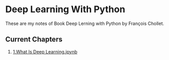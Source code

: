 # Deep Learning With Python
These are my notes of Book Deep Lerning with Python by François Chollet.

## Current Chapters
1. [1.What Is Deep Learning.ipynb](https://github.com/piyush2896/Deep-Learning-With-Python/blob/master/1.What%20Is%20Deep%20Learning.ipynb)

